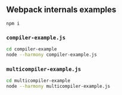 ## Webpack internals examples

`npm i`

### `compiler-example.js`

```bash
cd compiler-example
node --harmony compiler-example.js
```

### `multicompiler-example.js`

```bash
cd multicompiler-example
node --harmony multicompiler-example.js
```

